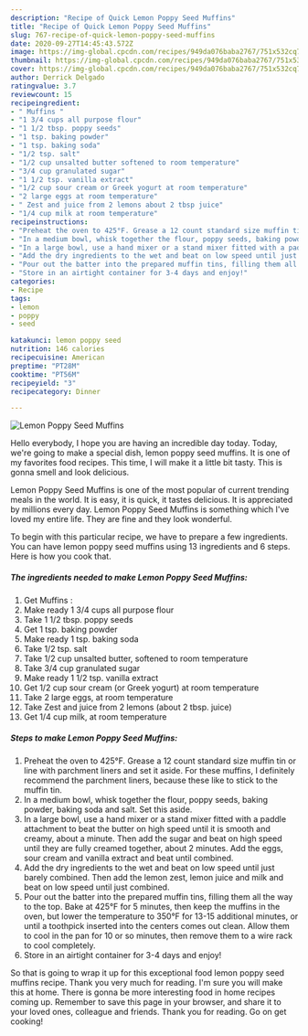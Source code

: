 ```yaml
---
description: "Recipe of Quick Lemon Poppy Seed Muffins"
title: "Recipe of Quick Lemon Poppy Seed Muffins"
slug: 767-recipe-of-quick-lemon-poppy-seed-muffins
date: 2020-09-27T14:45:43.572Z
image: https://img-global.cpcdn.com/recipes/949da076baba2767/751x532cq70/lemon-poppy-seed-muffins-recipe-main-photo.jpg
thumbnail: https://img-global.cpcdn.com/recipes/949da076baba2767/751x532cq70/lemon-poppy-seed-muffins-recipe-main-photo.jpg
cover: https://img-global.cpcdn.com/recipes/949da076baba2767/751x532cq70/lemon-poppy-seed-muffins-recipe-main-photo.jpg
author: Derrick Delgado
ratingvalue: 3.7
reviewcount: 15
recipeingredient:
- " Muffins "
- "1 3/4 cups all purpose flour"
- "1 1/2 tbsp. poppy seeds"
- "1 tsp. baking powder"
- "1 tsp. baking soda"
- "1/2 tsp. salt"
- "1/2 cup unsalted butter softened to room temperature"
- "3/4 cup granulated sugar"
- "1 1/2 tsp. vanilla extract"
- "1/2 cup sour cream or Greek yogurt at room temperature"
- "2 large eggs at room temperature"
- " Zest and juice from 2 lemons about 2 tbsp juice"
- "1/4 cup milk at room temperature"
recipeinstructions:
- "Preheat the oven to 425°F. Grease a 12 count standard size muffin tin or line with parchment liners and set it aside. For these muffins, I definitely recommend the parchment liners, because these like to stick to the muffin tin."
- "In a medium bowl, whisk together the flour, poppy seeds, baking powder, baking soda and salt. Set this aside."
- "In a large bowl, use a hand mixer or a stand mixer fitted with a paddle attachment to beat the butter on high speed until it is smooth and creamy, about a minute. Then add the sugar and beat on high speed until they are fully creamed together, about 2 minutes. Add the eggs, sour cream and vanilla extract and beat until combined."
- "Add the dry ingredients to the wet and beat on low speed until just barely combined. Then add the lemon zest, lemon juice and milk and beat on low speed until just combined."
- "Pour out the batter into the prepared muffin tins, filling them all the way to the top. Bake at 425°F for 5 minutes, then keep the muffins in the oven, but lower the temperature to 350°F for 13-15 additional minutes, or until a toothpick inserted into the centers comes out clean. Allow them to cool in the pan for 10 or so minutes, then remove them to a wire rack to cool completely."
- "Store in an airtight container for 3-4 days and enjoy!"
categories:
- Recipe
tags:
- lemon
- poppy
- seed

katakunci: lemon poppy seed 
nutrition: 146 calories
recipecuisine: American
preptime: "PT28M"
cooktime: "PT56M"
recipeyield: "3"
recipecategory: Dinner

---
```



![Lemon Poppy Seed Muffins](https://img-global.cpcdn.com/recipes/949da076baba2767/751x532cq70/lemon-poppy-seed-muffins-recipe-main-photo.jpg)

Hello everybody, I hope you are having an incredible day today. Today, we're going to make a special dish, lemon poppy seed muffins. It is one of my favorites food recipes. This time, I will make it a little bit tasty. This is gonna smell and look delicious.

Lemon Poppy Seed Muffins is one of the most popular of current trending meals in the world. It is easy, it is quick, it tastes delicious. It is appreciated by millions every day. Lemon Poppy Seed Muffins is something which I've loved my entire life. They are fine and they look wonderful.




To begin with this particular recipe, we have to prepare a few ingredients. You can have lemon poppy seed muffins using 13 ingredients and 6 steps. Here is how you cook that.

<!--inarticleads1-->

##### The ingredients needed to make Lemon Poppy Seed Muffins:

1. Get  Muffins :
1. Make ready 1 3/4 cups all purpose flour
1. Take 1 1/2 tbsp. poppy seeds
1. Get 1 tsp. baking powder
1. Make ready 1 tsp. baking soda
1. Take 1/2 tsp. salt
1. Take 1/2 cup unsalted butter, softened to room temperature
1. Take 3/4 cup granulated sugar
1. Make ready 1 1/2 tsp. vanilla extract
1. Get 1/2 cup sour cream (or Greek yogurt) at room temperature
1. Take 2 large eggs, at room temperature
1. Take  Zest and juice from 2 lemons (about 2 tbsp. juice)
1. Get 1/4 cup milk, at room temperature




<!--inarticleads2-->

##### Steps to make Lemon Poppy Seed Muffins:

1. Preheat the oven to 425°F. Grease a 12 count standard size muffin tin or line with parchment liners and set it aside. For these muffins, I definitely recommend the parchment liners, because these like to stick to the muffin tin.
1. In a medium bowl, whisk together the flour, poppy seeds, baking powder, baking soda and salt. Set this aside.
1. In a large bowl, use a hand mixer or a stand mixer fitted with a paddle attachment to beat the butter on high speed until it is smooth and creamy, about a minute. Then add the sugar and beat on high speed until they are fully creamed together, about 2 minutes. Add the eggs, sour cream and vanilla extract and beat until combined.
1. Add the dry ingredients to the wet and beat on low speed until just barely combined. Then add the lemon zest, lemon juice and milk and beat on low speed until just combined.
1. Pour out the batter into the prepared muffin tins, filling them all the way to the top. Bake at 425°F for 5 minutes, then keep the muffins in the oven, but lower the temperature to 350°F for 13-15 additional minutes, or until a toothpick inserted into the centers comes out clean. Allow them to cool in the pan for 10 or so minutes, then remove them to a wire rack to cool completely.
1. Store in an airtight container for 3-4 days and enjoy!




So that is going to wrap it up for this exceptional food lemon poppy seed muffins recipe. Thank you very much for reading. I'm sure you will make this at home. There is gonna be more interesting food in home recipes coming up. Remember to save this page in your browser, and share it to your loved ones, colleague and friends. Thank you for reading. Go on get cooking!
